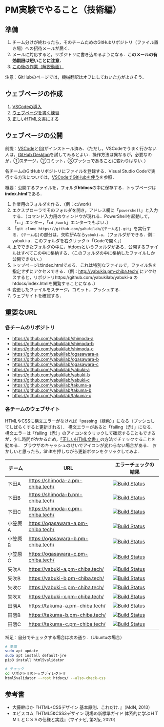 # PM実験でやること（技術編）

## 準備

1. チーム分けが終わったら，そのチームためのGitHubリポジトリ（ファイル置き場）への招待メールが届く．
1. メールに対応すると，リポジトリに書き込めるようになる．**このメールの有効期限は短いことに注意．**
1. [この後の作業（解説動画）](https://youtu.be/1WSovwUgpFw)

注意：GitHubのページでは，機械翻訳はオフにしておいた方がよさそう．

## ウェブページの作成

1. [VSCodeの導入](vscode.md)
1. [ウェブページを書く練習](html.md)
1. [正しいHTML文書にする](validation.md)

## ウェブページの公開

前提：[VSCode](vscode.md)と[Git](git.md)がインストール済み．（ただし，VSCodeでうまく行かない人は，[GitHub Desktop](https://desktop.github.com/)を試してみるとよい．操作方法は異なるが，必要なのが，①ステージ，②コミット，③プッシュであることに変わりはない．）

各チームのGitHubリポジトリにファイルを登録する．Visual Studio Codeで実行する方法については，[VSCodeでGitHubを使う](git.md)を参照．

概要：公開するファイルを，フォルダ**htdocs**の中に保存する．トップページは**index.html**である．

1. 作業用のフォルダを作る．（例：c:/work）
1. エクスプローラでそのフォルダを開き，アドレス欄に「`powershell`」と入力する．（コマンド入力用のウィンドウが現れる．PowerShellを起動して，「`c:`」エンター，「`cd /work`」エンターでもよい．）
1. 「`git clone https://github.com/yabukilab/{チーム名}.git`」を実行する．`{チーム名}`の部分は，矢吹研Aなら`yabuki-a`．（フォルダができる．例：yabuki-a．このフォルダを右クリック→「Codeで開く」）
1. 上でできたフォルダの中に，htdocsというフォルダがある．公開するファイルはすべてこの中に格納する．（このフォルダの中に格納したファイルしか公開できない．）
1. トップページはindex.htmlである．これは特別なファイルで，ファイル名を指定せずにアクセスできる．（例：http://yabukia.pm-chiba.tech/ にアクセスすると，リポジトリhttps://github.com/yabukilab/yabuki-a のhtdocs/index.htmlを閲覧することになる．）
1. 変更したファイルをステージ，コミット，プッシュする．
1. ウェブサイトを確認する．

## 重要なURL

### 各チームのリポジトリ

- https://github.com/yabukilab/shimoda-a
- https://github.com/yabukilab/shimoda-b
- https://github.com/yabukilab/shimoda-c
- https://github.com/yabukilab/ogasawara-a
- https://github.com/yabukilab/ogasawara-b
- https://github.com/yabukilab/ogasawara-c
- https://github.com/yabukilab/yabuki-a
- https://github.com/yabukilab/yabuki-b
- https://github.com/yabukilab/yabuki-c
- https://github.com/yabukilab/takuma-a
- https://github.com/yabukilab/takuma-b
- https://github.com/yabukilab/takuma-c

### 各チームのウェブサイト

HTMLやCSSに構文エラーがなければ「passing（緑色）」になる（プッシュしてしばらくすると更新される）．
構文エラーがあると「failing（赤）」になる．
構文エラーは「failing（赤）」のアイコンをクリックして確認することもできるが，少し時間がかかるため，[「正しいHTML文書」](validation.md)の方法でチェックすることを勧める．
ブラウザのキャッシュのせいでアイコンが変わらない場合がある．
おかしいと思ったら，Shiftを押しながら更新ボタンをクリックしてみよ．

チーム|URL|エラーチェックの結果
-|-|-
下田A|https://shimoda-a.pm-chiba.tech/|[![Build Status](https://admin.pm-chiba.tech/log/shimoda-a.svg)](https://admin.pm-chiba.tech/log/shimoda-a-validator.log)
下田B|https://shimoda-b.pm-chiba.tech/|[![Build Status](https://admin.pm-chiba.tech/log/shimoda-b.svg)](https://admin.pm-chiba.tech/log/shimoda-b-validator.log)
下田C|https://shimoda-c.pm-chiba.tech/|[![Build Status](https://admin.pm-chiba.tech/log/shimoda-c.svg)](https://admin.pm-chiba.tech/log/shimoda-c-validator.log)
小笠原A|https://ogasawara-a.pm-chiba.tech/|[![Build Status](https://admin.pm-chiba.tech/log/ogasawara-a.svg)](https://admin.pm-chiba.tech/log/ogasawara-a-validator.log)
小笠原B|https://ogasawara-b.pm-chiba.tech/|[![Build Status](https://admin.pm-chiba.tech/log/ogasawara-b.svg)](https://admin.pm-chiba.tech/log/ogasawara-b-validator.log)
小笠原C|https://ogasawara-c.pm-chiba.tech/|[![Build Status](https://admin.pm-chiba.tech/log/ogasawara-c.svg)](https://admin.pm-chiba.tech/log/ogasawara-c-validator.log)
矢吹A|https://yabuki-a.pm-chiba.tech/|[![Build Status](https://admin.pm-chiba.tech/log/yabuki-a.svg)](https://admin.pm-chiba.tech/log/yabuki-a-validator.log)
矢吹B|https://yabuki-b.pm-chiba.tech/|[![Build Status](https://admin.pm-chiba.tech/log/yabuki-b.svg)](https://admin.pm-chiba.tech/log/yabuki-b-validator.log)
矢吹C|https://yabuki-c.pm-chiba.tech/|[![Build Status](https://admin.pm-chiba.tech/log/yabuki-c.svg)](https://admin.pm-chiba.tech/log/yabuki-c-validator.log)
矢吹X|https://yabuki-x.pm-chiba.tech/|[![Build Status](https://admin.pm-chiba.tech/log/yabuki-x.svg)](https://admin.pm-chiba.tech/log/yabuki-x-validator.log)
田隈A|https://takuma-a.pm-chiba.tech/|[![Build Status](https://admin.pm-chiba.tech/log/takuma-a.svg)](https://admin.pm-chiba.tech/log/takuma-a-validator.log)
田隈B|https://takuma-b.pm-chiba.tech/|[![Build Status](https://admin.pm-chiba.tech/log/takuma-b.svg)](https://admin.pm-chiba.tech/log/takuma-b-validator.log)
田隈C|https://takuma-c.pm-chiba.tech/|[![Build Status](https://admin.pm-chiba.tech/log/takuma-c.svg)](https://admin.pm-chiba.tech/log/takuma-c-validator.log)

補足：自分でチェックする場合は次の通り．（Ubuntuの場合）

```bash
# 準備
sudo apt update
sudo apt install default-jre
pip3 install html5validator

# チェック
cd リポジトリのトップディレクトリ
html5validator --root htdocs/ --also-check-css
```

## 参考書

- 大藤幹ほか『HTML+CSSデザイン 基本原則、これだけ．』（MdN, 2013）
- エビスコム『HTML5&CSS3デザイン 現場の新標準ガイド 体系的に学ぶＨＴＭＬとＣＳＳの仕様と実践』（マイナビ, 第2版, 2020）
